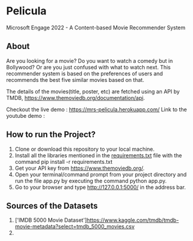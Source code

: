 # Pelicula

Microsoft Engage 2022 - A Content-based Movie Recommender System 

## About
Are you looking for a movie? Do you want to watch a comedy but in Bollywood? Or are you just confused with what to watch next. This recommender system is based on the preferences of users and recommends the best five similar movies based on that.

The details of the movies(title, poster, etc) are fetched using an API by TMDB, https://www.themoviedb.org/documentation/api.

Checkout the live demo : https://mrs-pelicula.herokuapp.com/
Link to the youtube demo : 

## How to run the Project?
1. Clone or download this repository to your local machine.
2. Install all the libraries mentioned in the [requirements.txt](requirements.txt) file with the command pip install -r requirements.txt
3. Get your API key from https://www.themoviedb.org/.
4. Open your terminal/command prompt from your project directory and run the file app.py by executing the command python app.py.
5. Go to your browser and type http://127.0.0.1:5000/ in the address bar.

## Sources of the Datasets
1. ['IMDB 5000 Movie Dataset']https://www.kaggle.com/tmdb/tmdb-movie-metadata?select=tmdb_5000_movies.csv
2. 
